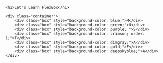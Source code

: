 <!DOCTYPE html>
<html lang="en">
<head>
    <meta charset="UTF-8">
    <meta name="viewport" content="width=device-width, initial-scale=1.0">
    <title>CSS Hints: FlexBox</title>
    <link rel="stylesheet" href="./main.css">
</head>
<body>

    <h1>Let's Learn FlexBox</h1>

    <div class="container">
        <div class="box" style="background-color: blue;">M</div>
        <div class="box" style="background-color: green;">U</div>
        <div class="box" style="background-color: purple; ">S</div>
        <div class="box" style="background-color: crimson; order: 1;">T</div>
        <div class="box" style="background-color: dimgray;">A</div>
        <div class="box" style="background-color: gold;">F</div>
        <div class="box" style="background-color: deepskyblue;">A</div>
    </div>

</body>
</html>

